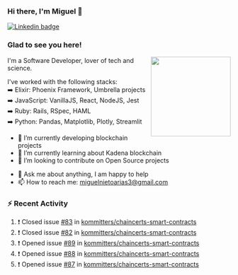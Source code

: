 ### Hi there, I'm Miguel 👋

<a href="https://linkedin.com/in/miguelnietoa/" target="_blank" rel="noopener noreferrer">
  <img src="https://img.shields.io/badge/-LinkedIn-0e76a8?style=flat-square&logo=Linkedin&logoColor=white" alt="Linkedin badge">
</a>
<!-- [![Website Badge](https://img.shields.io/badge/Website-3b5998?style=flat-square&logo=google-chrome&logoColor=white)](#notavailablenow#) 

<img src="https://i.imgur.com/tbrLrt5.gif" width=400 alt="Coding GIF" align="right"/>
-->


### Glad to see you here!
<a href="https://github.com/miguelnietoa"><img src="https://github-readme-stats-git-masterrstaa-rickstaa.vercel.app/api?username=miguelnietoa&show_icons=true&hide_border=true&count_private=true&include_all_commits=true&theme=tokyonight" height="180em" align="right"/></a>
I'm a Software Developer, lover of tech and science. 

I've worked with the following stacks:\
➡️ Elixir: Phoenix Framework, Umbrella projects\
➡️ JavaScript: VanillaJS, React, NodeJS, Jest\
➡️ Ruby: Rails, RSpec, HAML\
➡️ Python: Pandas, Matplotlib, Plotly, Streamlit

- 🔭 I’m currently developing blockchain projects
- 🌱 I’m currently learning about Kadena blockchain
- 👯 I’m looking to contribute on Open Source projects
<!-- 
- 😄 I just finished a Machine Learning course! 
- 🤔 I’m looking for help with ...
-->
- 💬 Ask me about anything, I am happy to help
- 📫 How to reach me: miguelnietoarias3@gmail.com


### ⚡ Recent Activity

<!--START_SECTION:activity-->
1. ❗️ Closed issue [#83](https://github.com/kommitters/chaincerts-smart-contracts/issues/83) in [kommitters/chaincerts-smart-contracts](https://github.com/kommitters/chaincerts-smart-contracts)
2. ❗️ Closed issue [#82](https://github.com/kommitters/chaincerts-smart-contracts/issues/82) in [kommitters/chaincerts-smart-contracts](https://github.com/kommitters/chaincerts-smart-contracts)
3. ❗️ Opened issue [#89](https://github.com/kommitters/chaincerts-smart-contracts/issues/89) in [kommitters/chaincerts-smart-contracts](https://github.com/kommitters/chaincerts-smart-contracts)
4. ❗️ Opened issue [#88](https://github.com/kommitters/chaincerts-smart-contracts/issues/88) in [kommitters/chaincerts-smart-contracts](https://github.com/kommitters/chaincerts-smart-contracts)
5. ❗️ Opened issue [#87](https://github.com/kommitters/chaincerts-smart-contracts/issues/87) in [kommitters/chaincerts-smart-contracts](https://github.com/kommitters/chaincerts-smart-contracts)
<!--END_SECTION:activity-->
